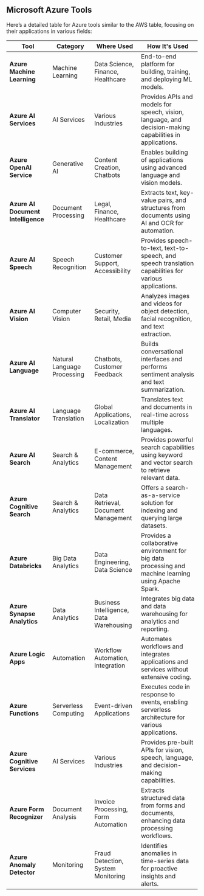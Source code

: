 ## Microsoft Azure Tools


Here’s a detailed table for Azure tools similar to the AWS table, focusing on their applications in various fields:

| **Tool**                          | **Category**       | **Where Used**                               | **How It's Used**                                                                                              |
|-----------------------------------|--------------------|----------------------------------------------|----------------------------------------------------------------------------------------------------------------|
| **Azure Machine Learning**        | Machine Learning    | Data Science, Finance, Healthcare            | End-to-end platform for building, training, and deploying ML models.                                          |
| **Azure AI Services**             | AI Services         | Various Industries                           | Provides APIs and models for speech, vision, language, and decision-making capabilities in applications.       |
| **Azure OpenAI Service**          | Generative AI       | Content Creation, Chatbots                    | Enables building of applications using advanced language and vision models.                                   |
| **Azure AI Document Intelligence** | Document Processing  | Legal, Finance, Healthcare                   | Extracts text, key-value pairs, and structures from documents using AI and OCR for automation.                |
| **Azure AI Speech**               | Speech Recognition   | Customer Support, Accessibility              | Provides speech-to-text, text-to-speech, and speech translation capabilities for various applications.         |
| **Azure AI Vision**               | Computer Vision     | Security, Retail, Media                      | Analyzes images and videos for object detection, facial recognition, and text extraction.                      |
| **Azure AI Language**             | Natural Language Processing | Chatbots, Customer Feedback               | Builds conversational interfaces and performs sentiment analysis and text summarization.                       |
| **Azure AI Translator**           | Language Translation | Global Applications, Localization            | Translates text and documents in real-time across multiple languages.                                          |
| **Azure AI Search**               | Search & Analytics  | E-commerce, Content Management               | Provides powerful search capabilities using keyword and vector search to retrieve relevant data.               |
| **Azure Cognitive Search**        | Search & Analytics  | Data Retrieval, Document Management          | Offers a search-as-a-service solution for indexing and querying large datasets.                                |
| **Azure Databricks**              | Big Data Analytics  | Data Engineering, Data Science               | Provides a collaborative environment for big data processing and machine learning using Apache Spark.          |
| **Azure Synapse Analytics**      | Data Analytics      | Business Intelligence, Data Warehousing      | Integrates big data and data warehousing for analytics and reporting.                                          |
| **Azure Logic Apps**              | Automation          | Workflow Automation, Integration              | Automates workflows and integrates applications and services without extensive coding.                         |
| **Azure Functions**               | Serverless Computing | Event-driven Applications                     | Executes code in response to events, enabling serverless architecture for various applications.                |
| **Azure Cognitive Services**      | AI Services         | Various Industries                           | Provides pre-built APIs for vision, speech, language, and decision-making capabilities.                        |
| **Azure Form Recognizer**         | Document Analysis    | Invoice Processing, Form Automation          | Extracts structured data from forms and documents, enhancing data processing workflows.                        |
| **Azure Anomaly Detector**        | Monitoring          | Fraud Detection, System Monitoring           | Identifies anomalies in time-series data for proactive insights and alerts.                                   |
